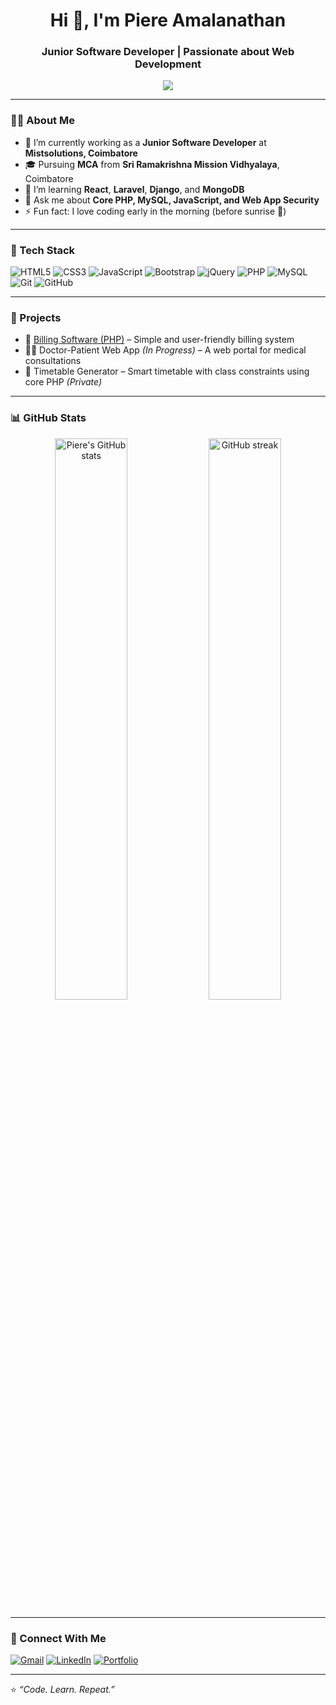 <h1 align="center">Hi 👋, I'm Piere Amalanathan</h1>
<h3 align="center">Junior Software Developer | Passionate about Web Development</h3>

<p align="center">
  <img src="https://readme-typing-svg.herokuapp.com/?lines=PHP%20Developer;Frontend%20Enthusiast;Always%20Learning%20New%20Tech;Let's%20Build%20Something%20Awesome!&center=true&width=500&height=45">
</p>

---

### 🧑‍💻 About Me

- 🔭 I’m currently working as a **Junior Software Developer** at **Mistsolutions, Coimbatore**
- 🎓 Pursuing **MCA** from **Sri Ramakrishna Mission Vidhyalaya**, Coimbatore
- 🌱 I’m learning **React**, **Laravel**, **Django**, and **MongoDB**
- 💬 Ask me about **Core PHP, MySQL, JavaScript, and Web App Security**
- ⚡ Fun fact: I love coding early in the morning (before sunrise 🌅)

---

### 💼 Tech Stack

![HTML5](https://img.shields.io/badge/HTML5-E34F26?style=flat-square&logo=html5&logoColor=white)
![CSS3](https://img.shields.io/badge/CSS3-1572B6?style=flat-square&logo=css3&logoColor=white)
![JavaScript](https://img.shields.io/badge/JavaScript-F7DF1E?style=flat-square&logo=javascript&logoColor=black)
![Bootstrap](https://img.shields.io/badge/Bootstrap-563D7C?style=flat-square&logo=bootstrap&logoColor=white)
![jQuery](https://img.shields.io/badge/jQuery-0769AD?style=flat-square&logo=jquery&logoColor=white)
![PHP](https://img.shields.io/badge/PHP-777BB4?style=flat-square&logo=php&logoColor=white)
![MySQL](https://img.shields.io/badge/MySQL-00758F?style=flat-square&logo=mysql&logoColor=white)
![Git](https://img.shields.io/badge/Git-F05032?style=flat-square&logo=git&logoColor=white)
![GitHub](https://img.shields.io/badge/GitHub-181717?style=flat-square&logo=github&logoColor=white)

---

### 🚀 Projects

- 🧾 [Billing Software (PHP)](https://github.com/yourusername/billing-software) – Simple and user-friendly billing system
- 🧑‍⚕️ Doctor-Patient Web App *(In Progress)* – A web portal for medical consultations
- 📅 Timetable Generator – Smart timetable with class constraints using core PHP *(Private)*

---

### 📊 GitHub Stats

<p align="center">
  <img src="https://github-readme-stats.vercel.app/api?username=piere2004amal&show_icons=true&theme=radical" alt="Piere's GitHub stats" width="48%"/>
  <img src="https://github-readme-streak-stats.herokuapp.com/?user=piere2004amal&theme=radical" alt="GitHub streak" width="48%"/>
</p>

---

### 🔗 Connect With Me

[![Gmail](https://img.shields.io/badge/Gmail-D14836?style=flat-square&logo=gmail&logoColor=white)](mailto:piereshc@gmail.com)
[![LinkedIn](https://img.shields.io/badge/LinkedIn-blue?style=flat-square&logo=linkedin&logoColor=white)](https://www.linkedin.com/in/your-linkedin/)
[![Portfolio](https://img.shields.io/badge/Portfolio-000?style=flat-square&logo=vercel&logoColor=white)](https://your-portfolio-link.com)

---

⭐️ *“Code. Learn. Repeat.”*  
